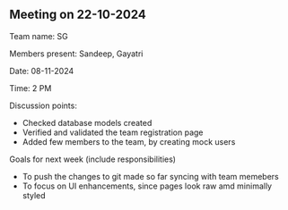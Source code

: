 ## Meeting on 22-10-2024

Team name: SG

Members present: Sandeep, Gayatri

Date: 08-11-2024

Time: 2 PM

Discussion points: 

* Checked database models created
* Verified and validated the team registration page
* Added few members to the team, by creating mock users

Goals for next week (include responsibilities)

* To push the changes to git made so far syncing with team memebers
* To focus on UI enhancements, since pages look raw amd minimally styled